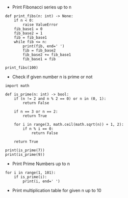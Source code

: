 * Print Fibonacci series up to n
```
def print_fibs(n: int) -> None:
    if n < 0:
        raise ValueError
    fib_base1 = 0
    fib_base2 = 1
    fib = fib_base1
    while fib <= n:
        print(fib, end=' ')
        fib = fib_base2
        fib_base2 += fib_base1
        fib_base1 = fib

print_fibs(100)
```
* Check if given number n is prime or not

```
import math

def is_prime(n: int) -> bool:
    if (n != 2 and n % 2 == 0) or n in (0, 1):
        return False
    
    if n == 3 or n == 2:
        return True
    
    for i in range(3, math.ceil(math.sqrt(n)) + 1, 2):
        if n % i == 0:
            return False
    
    return True

print(is_prime(7))
print(is_prime(9))
```
* Print Prime Numbers up to n

```
for i in range(1, 101):
    if is_prime(i):
        print(i, end=' ')
```
* Print multiplication table for given n up to 10